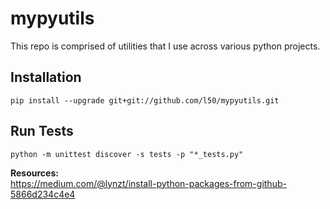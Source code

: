 # mypyutils

This repo is comprised of utilities that I use across various python projects.

## Installation
```
pip install --upgrade git+git://github.com/l50/mypyutils.git
```

## Run Tests
```
python -m unittest discover -s tests -p "*_tests.py"
```

**Resources:**  
https://medium.com/@lynzt/install-python-packages-from-github-5866d234c4e4

